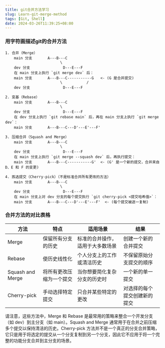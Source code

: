 ```yaml
---
title: git合并方法学习
slug: Learn-git-merge-method
tags: [Git, Shell]
date: 2024-03-26T11:39:25+08:00
---
```


### 用字符画描述git的合并方法

```
1. 合并（Merge）
    main 分支       A---B---C
                         \
    dev 分支               D---E---F
    在 main 分支上执行 `git merge dev` 后：
    main 分支       A---B---C-----------G   <- (G 是合并提交)
                         \           /
    dev 分支               D---E---F

2. 变基（Rebase）
    main 分支       A---B---C
                         \
    dev 分支               D---E---F
    在 dev 分支上执行 `git rebase main` 后，再在 main 分支上执行 `git merge dev`：
    main 分支       A---B---C---D'---E'---F'

3. 压缩合并（Squash and Merge）
    main 分支       A---B---C
                         \
    dev 分支               D---E---F
    在 main 分支上执行 `git merge --squash dev` 后，再执行提交：
    main 分支       A---B---C-----------G'  <- (G' 是一个新的提交，合并来自 D、E 和 F 的变更)

4. 拣选提交（Cherry-pick）（不是标准合并所有更改的方法）
    main 分支       A---B---C
                         \
    dev 分支               D---E---F
    在 main 分支上对 dev 分支的每个提交执行 `git cherry-pick <提交哈希值>`：
    main 分支       A---B---C---D'---E'---F'  <- (每个提交被逐一复制)
```

### 合并方法的对比表格

| 方法             | 特点                               | 适用场景                                  | 结果                                |
|------------------|------------------------------------|-------------------------------------------|-------------------------------------|
| Merge            | 保留所有分支的历史                 | 标准的合并操作，适用于大多数场景          | 创建一个新的合并提交                |
| Rebase           | 使历史线性化                       | 个人分支上的工作或清洁历史                | 不保留原始分支提交的顺序            |
| Squash and Merge | 将所有更改压缩为一个提交           | 当你想要简化复杂分支的历史时              | 一个新的单一提交                    |
| Cherry-pick      | 手动选择特定提交                   | 只合并某些特定的更改                       | 对选择的每个提交创建新的提交        |

请注意，这些方法中，Merge 和 Rebase 是最常用的策略来整合一个开发分支（如 dev）到主分支（如 main）。Squash and Merge 通常用于在合并之前压缩多个提交以保持清洁的历史。Cherry-pick 方法并不是一个真正的分支合并策略，它只是用于将选定的提交从一个分支复制到另一个分支，因此它不应用于将一个完整的功能分支合并到主分支的场景。